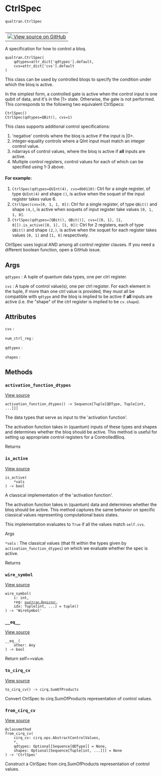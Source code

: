 # CtrlSpec
`qualtran.CtrlSpec`


<table class="tfo-notebook-buttons tfo-api nocontent" align="left">
<td>
  <a target="_blank" href="https://github.com/quantumlib/Qualtran/blob/main/qualtran/_infra/controlled.py#L67-L240">
    <img src="https://www.tensorflow.org/images/GitHub-Mark-32px.png" />
    View source on GitHub
  </a>
</td>
</table>



A specification for how to control a bloq.

<pre class="devsite-click-to-copy prettyprint lang-py tfo-signature-link">
<code>qualtran.CtrlSpec(
    qdtypes=attr_dict[&#x27;qdtypes&#x27;].default,
    cvs=attr_dict[&#x27;cvs&#x27;].default
)
</code></pre>



<!-- Placeholder for "Used in" -->

This class can be used by controlled bloqs to specify the condition under which the bloq
is active.

In the simplest form, a controlled gate is active when the control input is one qubit of data,
and it's in the |1> state. Otherwise, the gate is not performed. This corresponds to the
following two equivalent CtrlSpecs:

    CtrlSpec()
    CtrlSpec(qdtypes=QBit(), cvs=1)

This class supports additional control specifications:
 1. 'negative' controls where the bloq is active if the input is |0>.
 2. integer-equality controls where a QInt input must match an integer control value.
 3. ndarrays of control values, where the bloq is active if **all** inputs are active.
 4. Multiple control registers, control values for each of which can be specified
    using 1-3 above.

#### For example:


1. `CtrlSpec(qdtypes=QUInt(4), cvs=0b0110)`:
        Ctrl for a single register, of type `QUInt(4)` and shape `()`, is active when the
        soquet of the input register takes value 6.
2. `CtrlSpec(cvs=[0, 1, 1, 0])`:
        Ctrl for a single register, of type `QBit()` and shape `(4,)`, is active when soquets
        of input register take values `[0, 1, 1, 0]`.
3. `CtrlSpec(qdtypes=[QBit(), QBit()], cvs=[[0, 1], [1, 0]]).is_active([0, 1], [1, 0])`:
        Ctrl for 2 registers, each of type `QBit()` and shape `(2,)`, is active when the
        soquet for each register takes values `[0, 1]` and  `[1, 0]` respectively.

CtrlSpec uses logical AND among all control register clauses. If you need a different boolean
function, open a GitHub issue.

<h2 class="add-link">Args</h2>

`qdtypes`<a id="qdtypes"></a>
: A tuple of quantum data types, one per ctrl register.

`cvs`<a id="cvs"></a>
: A tuple of control value(s), one per ctrl register. For each element in the tuple,
  if more than one ctrl value is provided, they must all be compatible with `qdtype`
  and the bloq is implied to be active if **all** inputs are active (i.e. the "shape"
  of the ctrl register is implied to be `cv.shape`).






<h2 class="add-link">Attributes</h2>

`cvs`<a id="cvs"></a>
: &nbsp;

`num_ctrl_reg`<a id="num_ctrl_reg"></a>
: &nbsp;

`qdtypes`<a id="qdtypes"></a>
: &nbsp;

`shapes`<a id="shapes"></a>
: &nbsp;




## Methods

<h3 id="activation_function_dtypes"><code>activation_function_dtypes</code></h3>

<a target="_blank" class="external" href="https://github.com/quantumlib/Qualtran/blob/main/qualtran/_infra/controlled.py#L127-L137">View source</a>

<pre class="devsite-click-to-copy prettyprint lang-py tfo-signature-link">
<code>activation_function_dtypes() -> Sequence[Tuple[QDType, Tuple[int, ...]]]
</code></pre>

The data types that serve as input to the 'activation function'.

The activation function takes in (quantum) inputs of these types and shapes and determines
whether the bloq should be active. This method is useful for setting up appropriate
control registers for a ControlledBloq.

Returns




<h3 id="is_active"><code>is_active</code></h3>

<a target="_blank" class="external" href="https://github.com/quantumlib/Qualtran/blob/main/qualtran/_infra/controlled.py#L139-L167">View source</a>

<pre class="devsite-click-to-copy prettyprint lang-py tfo-signature-link">
<code>is_active(
    *vals
) -> bool
</code></pre>

A classical implementation of the 'activation function'.

The activation function takes in (quantum) data and determines whether
the bloq should be active. This method captures the same behavior on specific classical
values representing computational basis states.

This implementation evaluates to `True` if all the values match `self.cvs`.

Args

`*vals`
: The classical values (that fit within the types given by
  `activation_function_dtypes`) on which we evaluate whether the spec is active.




Returns




<h3 id="wire_symbol"><code>wire_symbol</code></h3>

<a target="_blank" class="external" href="https://github.com/quantumlib/Qualtran/blob/main/qualtran/_infra/controlled.py#L169-L178">View source</a>

<pre class="devsite-click-to-copy prettyprint lang-py tfo-signature-link">
<code>wire_symbol(
    i: int,
    reg: <a href="../qualtran/Register.html"><code>qualtran.Register</code></a>,
    idx: Tuple[int, ...] = tuple()
) -> 'WireSymbol'
</code></pre>




<h3 id="__eq__"><code>__eq__</code></h3>

<a target="_blank" class="external" href="https://github.com/quantumlib/Qualtran/blob/main/qualtran/_infra/controlled.py#L184-L192">View source</a>

<pre class="devsite-click-to-copy prettyprint lang-py tfo-signature-link">
<code>__eq__(
    other: Any
) -> bool
</code></pre>

Return self==value.


<h3 id="to_cirq_cv"><code>to_cirq_cv</code></h3>

<a target="_blank" class="external" href="https://github.com/quantumlib/Qualtran/blob/main/qualtran/_infra/controlled.py#L197-L203">View source</a>

<pre class="devsite-click-to-copy prettyprint lang-py tfo-signature-link">
<code>to_cirq_cv() -> cirq.SumOfProducts
</code></pre>

Convert CtrlSpec to cirq.SumOfProducts representation of control values.


<h3 id="from_cirq_cv"><code>from_cirq_cv</code></h3>

<a target="_blank" class="external" href="https://github.com/quantumlib/Qualtran/blob/main/qualtran/_infra/controlled.py#L205-L240">View source</a>

<pre class="devsite-click-to-copy prettyprint lang-py tfo-signature-link">
<code>@classmethod</code>
<code>from_cirq_cv(
    cirq_cv: cirq.ops.AbstractControlValues,
    *,
    qdtypes: Optional[Sequence[QDType]] = None,
    shapes: Optional[Sequence[Tuple[int, ...]]] = None
) -> 'CtrlSpec'
</code></pre>

Construct a CtrlSpec from cirq.SumOfProducts representation of control values.




